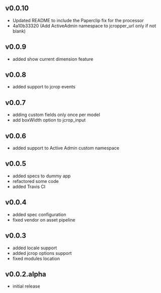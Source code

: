 ## v0.0.10

* Updated README to include the Paperclip fix for the processor
* 4a10b33320 (Add ActiveAdmin namespace to jcropper_url only if not blank)

## v0.0.9

* added show current dimension feature


## v0.0.8

* added support to jcrop events


## v0.0.7

* adding custom fields only once per model
* add boxWidth option to jcrop_input

## v0.0.6

* added support to Active Admin custom namespace

## v0.0.5

* added specs to dummy app
* refactored some code
* added Travis CI


## v0.0.4

* added spec configuration
* fixed vendor on asset pipeline


## v0.0.3

* added locale support
* added jcrop options support
* fixed modules location

## v0.0.2.alpha

* initial release